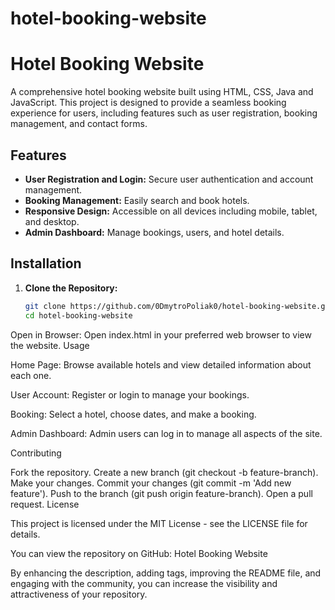 # hotel-booking-website

# Hotel Booking Website

A comprehensive hotel booking website built using HTML, CSS, Java and JavaScript. This project is designed to provide a seamless booking experience for users, including features such as user registration, booking management, and contact forms.

## Features
- **User Registration and Login:** Secure user authentication and account management.
- **Booking Management:** Easily search and book hotels.
- **Responsive Design:** Accessible on all devices including mobile, tablet, and desktop.
- **Admin Dashboard:** Manage bookings, users, and hotel details.

## Installation

1. **Clone the Repository:**
   ```sh
   git clone https://github.com/0DmytroPoliak0/hotel-booking-website.git
   cd hotel-booking-website
Open in Browser:
Open index.html in your preferred web browser to view the website.
Usage

Home Page:
Browse available hotels and view detailed information about each one.

User Account:
Register or login to manage your bookings.

Booking:
Select a hotel, choose dates, and make a booking.

Admin Dashboard:
Admin users can log in to manage all aspects of the site.

Contributing

Fork the repository.
Create a new branch (git checkout -b feature-branch).
Make your changes.
Commit your changes (git commit -m 'Add new feature').
Push to the branch (git push origin feature-branch).
Open a pull request.
License

This project is licensed under the MIT License - see the LICENSE file for details.

You can view the repository on GitHub: Hotel Booking Website

By enhancing the description, adding tags, improving the README file, and engaging with the community, you can increase the visibility and attractiveness of your repository.
